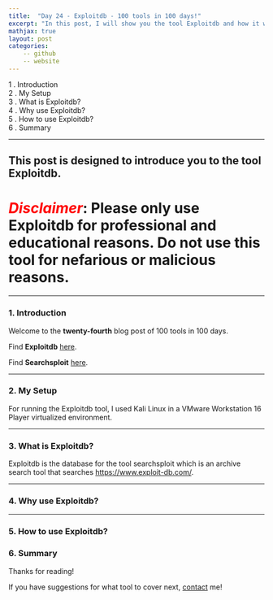 ```yaml
---
title:  "Day 24 - Exploitdb - 100 tools in 100 days!"
excerpt: "In this post, I will show you the tool Exploitdb and how it works."
mathjax: true
layout: post
categories:
    -- github
    -- website
---
```


1 . Introduction
<br>
2 . My Setup
<br>
3 . What is Exploitdb?
<br>
4 . Why use Exploitdb?
<br>
5 . How to use Exploitdb?
<br>
6 . Summary

---

## This post is designed to introduce you to the tool Exploitdb.

# <span style="color:red">***Disclaimer***</span>: **Please only use Exploitdb for professional and educational reasons. Do not use this tool for nefarious or malicious reasons.**

---

### 1. **Introduction**

Welcome to the **twenty-fourth** blog post of 100 tools in 100 days.<br> 


Find **Exploitdb** [here](https://www.exploit-db.com/).

Find **Searchsploit** [here](https://www.exploit-db.com/searchsploit).

---

### 2. **My Setup**

For running the Exploitdb tool, I used Kali Linux in a VMware Workstation 16 Player virtualized environment.

---

### 3. **What is Exploitdb?**

Exploitdb is the database for the tool searchsploit which is an archive search tool that searches https://www.exploit-db.com/.



---

### 4. **Why use Exploitdb?**



---

### 5. **How to use Exploitdb?**



### 6. **Summary**



Thanks for reading!<br>

If you have suggestions for what tool to cover next, [contact](mailto:matthew.o.mccorkle@gmail.com) me!
